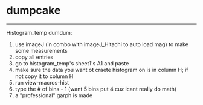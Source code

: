 # dumpcake
-------------------------------
Histogram_temp dumdum:
1. use imageJ (in combo with imageJ_Hitachi to auto load mag) to make some measurements
2. copy all entries 
3. go to histogram_temp's sheet1's A1 and paste
4. make sure the data you want ot craete histogram on is in column H; if not copy it to column H
5. run view-macros-hist
6. type the # of bins - 1 (want 5 bins put 4 cuz icant really do math)
7. a "professional" garph is made
